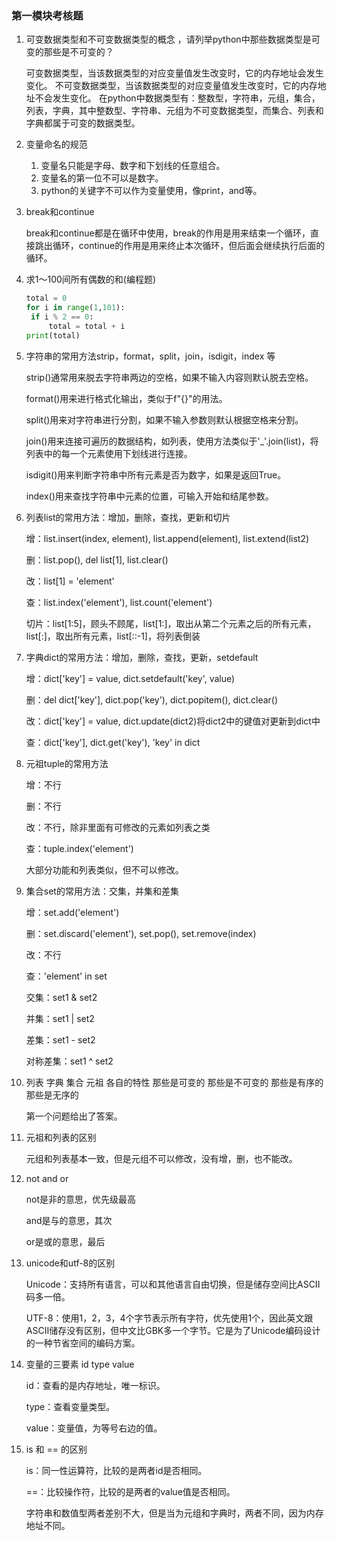 ### 第一模块考核题

1. 可变数据类型和不可变数据类型的概念 ，请列举python中那些数据类型是可变的那些是不可变的？

   可变数据类型，当该数据类型的对应变量值发生改变时，它的内存地址会发生变化。
   不可变数据类型，当该数据类型的对应变量值发生改变时，它的内存地址不会发生变化。
   在python中数据类型有：整数型，字符串，元组，集合，列表，字典，其中整数型、字符串、元组为不可变数据类型，而集合、列表和字典都属于可变的数据类型。

2. 变量命名的规范

   1. 变量名只能是字母、数字和下划线的任意组合。
   2. 变量名的第一位不可以是数字。
   3. python的关键字不可以作为变量使用，像print，and等。

3. break和continue

   break和continue都是在循环中使用，break的作用是用来结束一个循环，直接跳出循环，continue的作用是用来终止本次循环，但后面会继续执行后面的循环。

4. 求1～100间所有偶数的和(编程题)

   ```python
   total = 0
   for i in range(1,101):
   	if i % 2 == 0:
   		total = total + i
   print(total)
   ```

   

5. 字符串的常用方法strip，format，split，join，isdigit，index 等

   strip()通常用来脱去字符串两边的空格，如果不输入内容则默认脱去空格。

   format()用来进行格式化输出，类似于f"{}"的用法。

   split()用来对字符串进行分割，如果不输入参数则默认根据空格来分割。

   join()用来连接可遍历的数据结构，如列表，使用方法类似于'_'.join(list)，将列表中的每一个元素使用下划线进行连接。

   isdigit()用来判断字符串中所有元素是否为数字，如果是返回True。

   index()用来查找字符串中元素的位置，可输入开始和结尾参数。

6. 列表list的常用方法：增加，删除，查找，更新和切片

   增：list.insert(index, element), list.append(element), list.extend(list2)

   删：list.pop(), del list[1], list.clear()

   改：list[1] = 'element'

   查：list.index('element'), list.count('element')

   切片：list[1:5]，顾头不顾尾，list[1:]，取出从第二个元素之后的所有元素，list[:]，取出所有元素，list[::-1]，将列表倒装

7. 字典dict的常用方法：增加，删除，查找，更新，setdefault 

   增：dict['key'] = value, dict.setdefault('key', value)

   删：del dict['key'], dict.pop('key'), dict.popitem(), dict.clear()

   改：dict['key'] = value, dict.update(dict2)将dict2中的键值对更新到dict中

   查：dict['key'], dict.get('key'), 'key' in dict

8. 元祖tuple的常用方法

   增：不行

   删：不行

   改：不行，除非里面有可修改的元素如列表之类

   查：tuple.index('element')

   大部分功能和列表类似，但不可以修改。

9. 集合set的常用方法：交集，并集和差集

   增：set.add('element')

   删：set.discard('element'), set.pop(), set.remove(index)

   改：不行

   查：'element' in set

   交集：set1 & set2

   并集：set1 | set2

   差集：set1 - set2

   对称差集：set1 ^ set2

10. 列表 字典  集合 元祖 各自的特性 那些是可变的 那些是不可变的  那些是有序的 那些是无序的

    第一个问题给出了答案。

11. 元祖和列表的区别

    元组和列表基本一致，但是元组不可以修改，没有增，删，也不能改。

12. not and or

    not是非的意思，优先级最高

    and是与的意思，其次

    or是或的意思，最后

13. unicode和utf-8的区别

    Unicode：支持所有语言，可以和其他语言自由切换，但是储存空间比ASCII码多一倍。

    UTF-8：使用1，2，3，4个字节表示所有字符，优先使用1个，因此英文跟ASCII储存没有区别，但中文比GBK多一个字节。它是为了Unicode编码设计的一种节省空间的编码方案。

14. 变量的三要素  id  type value

    id：查看的是内存地址，唯一标识。

    type：查看变量类型。

    value：变量值，为等号右边的值。

15. is 和 == 的区别

    is：同一性运算符，比较的是两者id是否相同。

    ==：比较操作符，比较的是两者的value值是否相同。

    字符串和数值型两者差别不大，但是当为元组和字典时，两者不同，因为内存地址不同。
